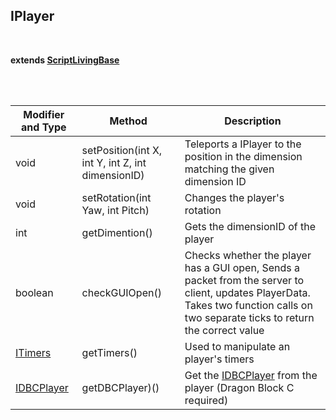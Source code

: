 ## IPlayer	 

<br>

**extends [ScriptLivingBase](https://github.com/PewDizinho/CustomNPCPlus-Script-Documentation/blob/main/IEntity/IEntityLivingBase.md)**

<br>

<br>

Modifier and Type | Method | Description
------- | ------------- | -------------------------------------------------------------
void | setPosition(int X, int Y, int Z, int dimensionID) | Teleports a IPlayer to the position in the dimension matching the given dimension ID
void | setRotation(int Yaw, int Pitch) | Changes the player's rotation
int | getDimention() | Gets the dimensionID of the player
boolean | checkGUIOpen() | Checks whether the player has a GUI open, Sends a packet from the server to client, updates PlayerData. Takes two function calls on two separate ticks to return the correct value
[ITimers](https://github.com/PewDizinho/CustomNPC-Script-Documentation/blob/main/ITimers.md) | getTimers() | Used to manipulate an player's timers
[IDBCPlayer](https://github.com/PewDizinho/CustomNPCPlus-Script-Documentation/blob/main/IEntity/IDBCPlayer.md) | getDBCPlayer)() | Get the [IDBCPlayer](https://github.com/PewDizinho/CustomNPCPlus-Script-Documentation/blob/main/IEntity/IDBCPlayer.md) from the player (Dragon Block C required)
